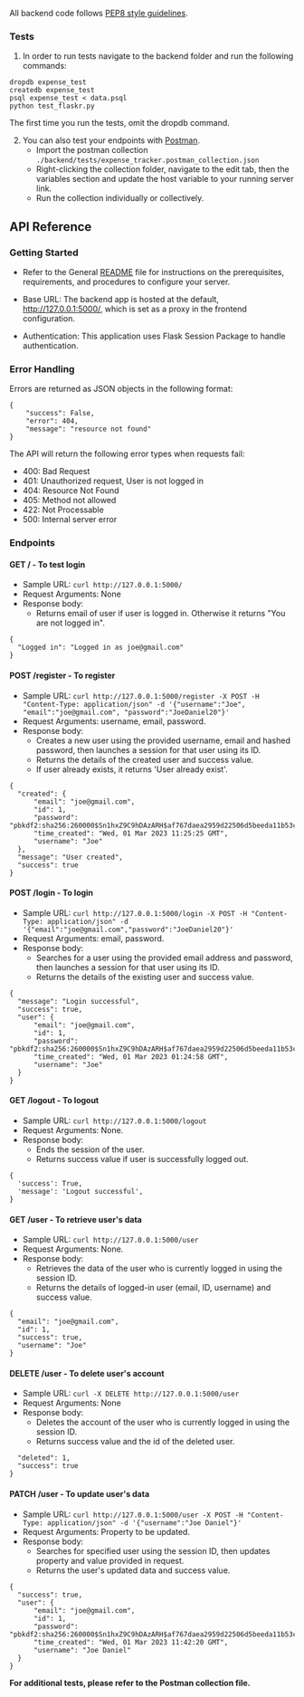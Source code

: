 All backend code follows [PEP8 style guidelines](https://www.python.org/dev/peps/pep-0008/). 

### Tests
1. In order to run tests navigate to the backend folder and run the following commands: 

```
dropdb expense_test
createdb expense_test
psql expense_test < data.psql
python test_flaskr.py
```

The first time you run the tests, omit the dropdb command. 

2. You can also test your endpoints with [Postman](https://getpostman.com).
   - Import the postman collection `./backend/tests/expense_tracker.postman_collection.json`
   - Right-clicking the collection folder, navigate to the edit tab, then the variables section and update the host variable to your running server link.
   - Run the collection individually or collectively.


## API Reference

### Getting Started
- Refer to the General [README](../README.md) file for instructions on the prerequisites, requirements, and procedures to configure your server.

- Base URL: The backend app is hosted at the default, http://127.0.0.1:5000/, which is set as a proxy in the frontend configuration.

- Authentication: This application uses Flask Session Package to handle authentication. 

### Error Handling
Errors are returned as JSON objects in the following format:
```
{
    "success": False, 
    "error": 404, 
    "message": "resource not found"
}
```
The API will return the following error types when requests fail:
- 400: Bad Request
- 401: Unauthorized request, User is not logged in
- 404: Resource Not Found
- 405: Method not allowed
- 422: Not Processable
- 500: Internal server error

### Endpoints 

#### GET / - To test login
- Sample URL: `curl http://127.0.0.1:5000/`
- Request Arguments: None
- Response body:
  - Returns email of user if user is logged in. Otherwise it returns "You are not logged in".
```
{
  "Logged in": "Logged in as joe@gmail.com"
}
```

#### POST /register - To register
- Sample URL: `curl http://127.0.0.1:5000/register -X POST -H "Content-Type: application/json" -d '{"username":"Joe", "email":"joe@gmail.com", "password":"JoeDaniel20"}'`
- Request Arguments: username, email, password.
- Response body:
  - Creates a new user using the provided username, email and hashed password, then launches a session for that user using its ID.
  - Returns the details of the created user and success value.
  - If user already exists, it returns 'User already exist'.
```
{
  "created": {
      "email": "joe@gmail.com",
      "id": 1,
      "password": "pbkdf2:sha256:260000$Sn1hxZ9C9hDAzARH$af767daea2959d22506d5beeda11b53c0e9cd8381219711ada4989f1f2f7d464",
      "time_created": "Wed, 01 Mar 2023 11:25:25 GMT",
      "username": "Joe"
  },
  "message": "User created",
  "success": true
}
```

#### POST /login - To login
- Sample URL: `curl http://127.0.0.1:5000/login -X POST -H "Content-Type: application/json" -d '{"email":"joe@gmail.com","password":"JoeDaniel20"}'`
- Request Arguments: email, password.
- Response body:
  - Searches for a user using the provided email address and password, then launches a session for that user using its ID.
  - Returns the details of the existing user and success value.
```
{
  "message": "Login successful",
  "success": true,
  "user": {
      "email": "joe@gmail.com",
      "id": 1,
      "password": "pbkdf2:sha256:260000$Sn1hxZ9C9hDAzARH$af767daea2959d22506d5beeda11b53c0e9cd8381219711ada4989f1f2f7d464",
      "time_created": "Wed, 01 Mar 2023 01:24:58 GMT",
      "username": "Joe"
  }
}
```

#### GET /logout - To logout
- Sample URL: `curl http://127.0.0.1:5000/logout`
- Request Arguments: None.
- Response body:
  - Ends the session of the user.
  - Returns success value if user is successfully logged out.
```
{
  'success': True,
  'message': 'Logout successful',
}
```

#### GET /user - To retrieve user's data
- Sample URL: `curl http://127.0.0.1:5000/user`
- Request Arguments: None.
- Response body:
  -  Retrieves the data of the user who is currently logged in using the session ID. 
  - Returns the details of logged-in user (email, ID, username) and success value.
```
{
  "email": "joe@gmail.com",
  "id": 1,
  "success": true,
  "username": "Joe"
}
```

#### DELETE /user - To delete user's account
- Sample URL: `curl -X DELETE http://127.0.0.1:5000/user`
- Request Arguments: None
- Response body:
  - Deletes the account of the user who is currently logged in using the session ID. 
  - Returns success value and the id of the deleted user.
```{
  "deleted": 1,
  "success": true
}
```


#### PATCH /user - To update user's data
- Sample URL: `curl http://127.0.0.1:5000/user -X POST -H "Content-Type: application/json" -d '{"username":"Joe Daniel"}'`
- Request Arguments: Property to be updated.
- Response body:
  - Searches for specified user using the session ID, then updates property and value provided in request.
  - Returns the user's updated data and success value.
```
{
  "success": true,
  "user": {
      "email": "joe@gmail.com",
      "id": 1,
      "password": "pbkdf2:sha256:260000$Sn1hxZ9C9hDAzARH$af767daea2959d22506d5beeda11b53c0e9cd8381219711ada4989f1f2f7d464",
      "time_created": "Wed, 01 Mar 2023 11:42:20 GMT",
      "username": "Joe Daniel"
  }
}
```

**For additional tests, please refer to the Postman collection file.**
